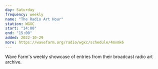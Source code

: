 ```yaml
---
day: Saturday
frequency: weekly
name: "The Radio Art Hour"
station: WGXC
start: "14:00"
end: "15:00"
added: 2022-10-29
more: https://wavefarm.org/radio/wgxc/schedule/4mvmk6
---
```


Wave Farm's weekly showcase of entries from their broadcast radio art archive.
